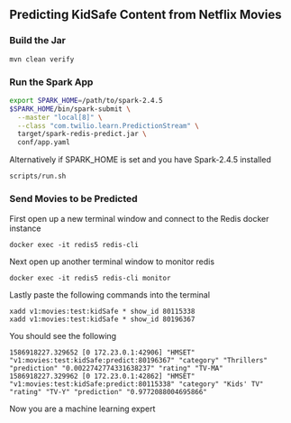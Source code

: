 ## Predicting KidSafe Content from Netflix Movies

### Build the Jar
~~~
mvn clean verify
~~~

### Run the Spark App
~~~bash
export SPARK_HOME=/path/to/spark-2.4.5
$SPARK_HOME/bin/spark-submit \
  --master "local[8]" \
  --class "com.twilio.learn.PredictionStream" \
  target/spark-redis-predict.jar \
  conf/app.yaml
~~~

Alternatively if SPARK_HOME is set and you have Spark-2.4.5 installed
~~~
scripts/run.sh
~~~

### Send Movies to be Predicted
First open up a new terminal window and connect to the Redis docker instance
~~~
docker exec -it redis5 redis-cli
~~~

Next open up another terminal window to monitor redis
~~~
docker exec -it redis5 redis-cli monitor
~~~

Lastly paste the following commands into the terminal
~~~
xadd v1:movies:test:kidSafe * show_id 80115338
xadd v1:movies:test:kidSafe * show_id 80196367
~~~

You should see the following
~~~
1586918227.329652 [0 172.23.0.1:42906] "HMSET" "v1:movies:test:kidSafe:predict:80196367" "category" "Thrillers" "prediction" "0.0022742774331638237" "rating" "TV-MA"
1586918227.329962 [0 172.23.0.1:42862] "HMSET" "v1:movies:test:kidSafe:predict:80115338" "category" "Kids' TV" "rating" "TV-Y" "prediction" "0.9772088004695866"
~~~

Now you are a machine learning expert
